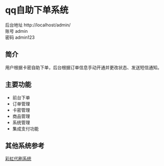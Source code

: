 # qq自助下单系统

后台地址 http://localhost/admin/  
账号 admin  
密码 admin123  
## 简介
  用户根据卡密自助下单，后台根据订单信息手动开通并更改状态、发送短信通知。
## 主要功能
 + 前台下单
 + 订单管理
 + 卡密管理
 + 商品管理
 + 系统管理
 + 集成支付功能
 
## 其他系统参考
[彩虹代刷系统](https://caihds.com/)
 
